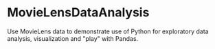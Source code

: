 # MovieLensDataAnalysis
Use MovieLens data to demonstrate use of Python for exploratory data analysis, visualization and "play" with Pandas.
